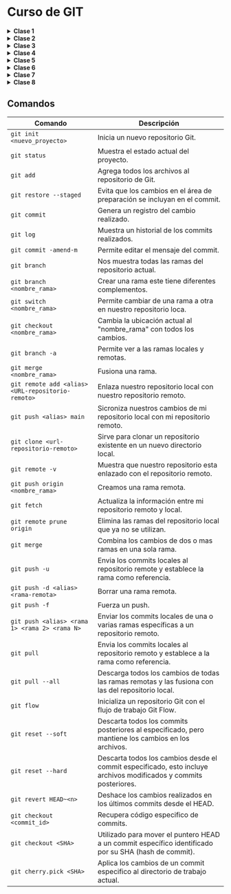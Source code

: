# Curso de GIT

<details><summary> <b> Clase 1 </b></summary>

## ¿Qué es Git?

> Git es un sistema de control de versiones, donde los cambios en el código son registrados por un historial en sus ficheros para saber quién y cuándo lo hizo.

<details><summary> :eyes: <b> Configurar el entorno</b></summary>

1. Cambiar los credenciales **globales**:

    ```sh
    git config --global user.name <tu_nombre>
	git config --global user.email <tu_email>
    ```

2. Cambiar credenciales **para un proyecto en concreto**:
    ```sh
    cd <tu_directorio>
    git config user.name <tu_nombre>
    git config user.email <tu_email>
    ```
    
3. Editor de código que se abre con Git:

    ```sh
    git config core.editor "code"
    ```
    > [!NOTE]\
    > En este caso se utiliza con **Visual Studio Code** pero se puede modificar a "atom", "subl", "nano",etc

4. Comprobar configuración de Git	:

    ```sh
    git config --list
    ```

</details>

## Ventajas

<div style="display:flex; justify-content: space-between; align-items: center;">
    <img src="https://cdn-icons-png.flaticon.com/512/5454/5454645.png" alt="Rendimiento" style="width: 70px;">
    <img src="https://cdn-icons-png.flaticon.com/512/2345/2345500.png" alt="Seguridad" style="width: 70px;">
    <img src="https://cdn-icons-png.flaticon.com/512/5201/5201492.png" alt="Flexibilidad" style="width: 70px;">
</div>

## Git posee 3 tipos de estados:
 
1.  **Modified:** Cuando un archivo tiene cambios marcados para ser confirmados y se encuentra en el directorio de trabajo.

2.  **Staged:** Los archivos modificados ya están marcados para ser confirmados en el repositorio local.

3.  **Commited:** Se crea un punto de guardado en el repositorio.

![estados](https://th.bing.com/th/id/OIP.z6rqWadAMgRI9Y_GGPAv5QHaG0?rs=1&pid=ImgDetMain)


</details>

<details><summary> <b> Clase 2 </b></summary>

## Conceptos Principales

>El propósito principal de las ramas es el trabajo colaborativo en paralelo.

1. **Rama (Branch)**: una versión paralela del proyecto que se utiliza para desarrollar nuevas características o corregir errores sin afectar la rama principal.
2. **Rama principal (Main Branch)**: la rama predeterminada del proyecto, usualmente llamada "master".
3. **Rama de características (Feature Branch)**: una rama que se utiliza para desarrollar una nueva característica o funcionalidad.
4. **Rama de corrección (Hotfix Branch)**: una rama que se utiliza para corregir un error crítico en la rama principal.

## Flujo de trabajo

Crear una rama de características o corrección a partir de la rama principal.
Realizar cambios y commits en la rama creada.
Fusionar la rama creada con la rama principal cuando se complete el desarrollo.
Eliminar la rama creada una vez fusionada.

<details><summary><b> Ver Imagen</b></summary>
	
```mermaid
graph LR

Proyecto -- Rama principal --> B(( ))
B(( )) --> G(( ))
G(( )) --> H(( ))
B(( )) --> C(( ))
C(( )) --> D(( ))
C(( )) --> J(( ))
J(( )) --> L(( ))
L(( )) -.-> F(( ))
D(( )) --> E(( ))
E(( )) --> F(( ))
F(( )) --> K(( ))
K(( )) --> M(( ))
```
</details>

>Permite trabajar en diferentes versiones del proyecto de forma paralela.
Facilita la colaboración entre desarrolladores.
Permite revertir cambios si algo sale mal.

>Las ramas de Git son una herramienta poderosa para gestionar diferentes versiones de un proyecto. Al entender cómo crear, cambiar, fusionar y eliminar ramas, los desarrolladores pueden trabajar de forma más eficiente y colaborativa en proyectos complejos.
</details>

<details><summary> <b> Clase 3 </b></summary>
	
## GitHub

## Navegando por GitHub
>Se puede:
1. **Ver mi perfil y mis repositorio**: Podemos ver nuestra información de nuestro perfil, repositorios, organizaciones a las que pertenecemos y ver nuestras contribuciones.
2. **Buscar perfiles, repositorios , etc.**: Podemos ver nuestros repositorios y repositorios de otras personas.
3. **Proyectos**: Nos permite ver, crear y gestionar proyectos.
4. **Organizaciones**: Nos permite crear repositorios privados y poder agregar personas a este.
5. **Repositorios y codigo**: Podemos ver archivos de los repositorios publicos y personales, se puede realizar cambios en el código.
6. **Acciones en los repositorios**: Las actions nos permiten automatizar las tareas en nuetro repositorio.
   
## Repositorio remoto:
>Para esto necesitamos:
- **Crear una cuenta en GitHub**
- **Crear un repositorio local en nuestro ordenador.**
- **Vincular el repositorio local con el repositorio remoto en GitHub**
- **Sicronizar nuestros cambios del repositorio local con el repositorio remoto**

</details>

<details><summary> <b> Clase 4 </b></summary>
	
## Push, pull y pull request

## ¿Que es git push?

> Es un comando que nos permite subir los cambios de nuestro repositorio local a nuestro repositorio remoto.
> Este se asocia a solo una rama.

## ¿Que es git pull?

> Es un comando que nos permite descargar los cambios de nuestro repositorio remoto a nuestro repositorio local.

## Malas prácticas del git push 

> El git push -f ó git force push, es una mala práctica porque puede sobreescribir los cambios de otros usuarios en el repositorio remoto.

## Como crear un pull request o PR

> Un pull request es una solicitud de revision y fusión de los cambios de una rama en otra rama que son enviados al repositorio original.
> Un pull request se puede crear desde la plataforma de GitHub o desde la linea de comandos de git.
> Se puede hacer pull request con commits pequeños y poder visualizarlos, esto cuenta como una buena práctica.

</details>

<details><summary> <b> Clase 5 </b></summary>

## Git flow

>Es un flujo de trabajo ramificado que utiliza varias ramas.

![Git flow](https://i.stack.imgur.com/pXRq8.png)

>Ramas principales
- **main o master**: Es la rama principal que contiene el código de producción.
- **develop**: Esta rama de desarrollo donde se realizan los cambios principales.
- **features**: Estos son caracteristicas nuevas del proyecto.
- **release**: Estos son cambios de último momento.
- **Hotflix**: Son parches o arreglar bugs pequeños que son parte del main.

## GitHub flow

>Es un flujo de trabajo de git mas simple, porque solo utiliza dos ramas.

![GitHub flow](https://th.bing.com/th/id/OIP.Nin6zQ9qL900hxG6Uo8shQAAAA?rs=1&pid=ImgDetMain)

>Estas son:
- **main**: Es la rama principal que contiene el código estable.
- **feature**: Esta rama es para desarrollar nuevas caracteristicas.

## Trunk Based Development
>Es una estrategia donde se prioriza hacer commits desde la rama principal, en caso de necesitar ramas se hacen PR pequeños para integrarlos lo antes posible.

## Ship/ Show / Ask

- **Ship**: Son los cambios listos para fusionarse con la rama principal.
- **Show**: Son los cambios que deben ser revisados po CI antes de fusionarse con la rama principal.
- **Ask** : Son los cambios que requieren de una PR, antes de ser fusionados.

</details>

<details><summary> <b> Clase 6 </b></summary>
	
## Buenas prácticas

## Commits
## ¿Cada cuánto hacer un commit?
>Los commits deben ser pequeños agrupando pequeñas mejoras o acciones.

## ¿Como escribir un buen commit?
>Se debe usar un verbo imperativo.Por ejemplo: "Add", "Feat", etc.
>No se debe usar puntos suspensivos o punto final.
>El commit debe tener como máximo 50 caracteres.
>El commit debe ser claro y especifico.
>Se debe usar un prefijo para los commits y que estos sean más semánticos.

## Ejemplo

feat: add new search feature
^--^  ^--------------------^
│     │
│     └--> # Descripción de los cambios
│
└──------> # Tipo del cambio

## Prefijos para los commits

- **feat**: Nueva característica para el usuario.
- **fix** : Es cuando se arregla un bug que afecta al usuario..
- **perf**: Es para cambios que mejoran el rendimiento del sitio. 
- **build**: Es para cambios en el sistema de build, tareas de despliegue o instalación.
- **ci** : Es para cambios en la integración continua.
- **docs** : Es para cambios en la documentación.
- - **refactor**: Es para la refactorización del código como cambios de nombre de variables o funciones.
- **style** : Es para cambios de formato, tabulaciones, espacios o puntos y coma, etc; no afectan al usuario.
- **test** : Este añade tests o refactoriza uno existente.
  
## Ramas
## ¿Como elegir un buen nombre para mi rama?
>Para elegir un buen nombre de la rama, es recomendable usar el nombre de la accion que se va a realizar en la rama.

</details>

<details><summary> <b> Clase 7 </b></summary>
	
## ¿Cuándo deshacer cambios?

>Cuando el proyecto deja de funcionar.
>Para recuperar código eliminado.
>Para recuperar archivos eliminados.

## ¿Qué comando debo usar para deshacer un cambio que hice en un archivo?

>Esto depende de si desea deshacer el cambio en todo el commit o solo en el archivo.
>Si desea deshacer el cambio en todo el commit, use git reset soft <commit_id>.
>Si desea deshacer el cambio solo en el archivo, use git checkout -- <commit_id> <archivo> && git checkout HEAD -- <archivo>.

## Comandos destructivos y no destructivos

## Comandos destructivos

>Estos afectan el historial de commits realizados.

>Entre estos tenemos:

- **git rebase**
- **git commit amend**
- **git reset**
- **git push --force**

## Comandos no destructivos
>Trabajan en base al historial sin afectarlo.
>Entre estos tenemos:

- **git checkout**
  
</details>

<details><summary> <b> Clase 8 </b></summary>
	
## ¿Qué son los Hooks?
>Los Hooks son scripts que se ejecutan automáticamente antes o después de que ocurra un evento específico en Git.
>Estos eventos pueden ser: commits, pushes, entre otros.
>Estos permiten automatizar tareas repetitivas, como enviar notificaciones por Slack o ejecutar pruebas unitarias.

>Existen dos:
- **Hooks del lado del cliente**
  >Afectan solo al repositorio local que los contiene.
  >Pueden ser:
  >-**Pre-commit**: Se ejecuta antes de que se realice un commit. Se puede utilizar para verificar que el código cumpla con ciertos estándares o para ejecutar pruebas unitarias.
  >-**Post-commit**: Se ejecuta después de que se realiza un commit. Se puede utilizar para enviar notificaciones por Slack o para actualizar automáticamente la documentación.
  >-**Pre-push**: Se ejecuta antes de que se envíe un push al repositorio remoto. Se puede utilizar para verificar que no se estén enviando cambios no deseados.
  >-**Post-push**: Se ejecuta después de que se envía un push al repositorio remoto. Se puede utilizar para actualizar automáticamente la rama de producción o para enviar notificaciones a otros desarrolladores.
  >-**Post-checkout-Post-merge**: Permite limpiar un directorio de trabajo, tras realizar un checkout.
- **Hooks del lado del servidor**
  >Pueden ser:
  >-**Pre-receive**: Comprueba los commits que se quieran guardar.
  >-**update**: Es cuando llega ese git push y haces comprobaciones.
  >-**post-receive**: Es cuando el push ya sea ha sincronizado y haces acciones. 
  
## ¿Qué son los Alias?
>Son atajos que permiten personalizar los comandos de Git.


 </details>
 
## Comandos

| Comando                     | Descripción                                                                |
| -------------------------   | -----------------------------------------------------------------          |
| `git init <nuevo_proyecto>` | Inicia un nuevo repositorio Git.                                           |
| `git status`                | Muestra el estado actual del proyecto.                                     |
| `git add`                   | Agrega todos los archivos al repositorio de Git.                           |
| `git restore --staged`      | Evita que los cambios en el área de preparación se incluyan en el commit.  |
| `git commit`                | Genera un registro del cambio realizado.                                   |
| `git log`                   | Muestra un historial de los commits realizados.                            |
| `git commit -amend-m`       | Permite editar el mensaje del commit.                                      |
| `git branch `               | Nos muestra todas las ramas del repositorio actual.                        |
| `git branch <nombre_rama>`  | Crear una rama este tiene diferentes complementos.                         |
| `git switch <nombre_rama>`  | Permite cambiar de una rama a otra en nuestro repositorio loca.            |
| `git checkout <nombre_rama>`| Cambia la ubicación actual al "nombre_rama" con todos los cambios.         |
| `git branch -a`             | Permite ver a las ramas locales y remotas.                                 |
| `git merge <nombre_rama>`   | Fusiona una rama.				                           |
| `git remote add <alias> <URL-repositorio-remoto>`| Enlaza nuestro repositorio local con nuestro repositorio remoto.|
| `git push <alias> main`     | Sicroniza nuestros cambios de mi repositorio local con mi repositorio remoto.|
| `git clone <url-repositorio-remoto>`| Sirve para clonar un repositorio existente en un nuevo directorio local.|
| `git remote -v`             | Muestra que nuestro repositorio esta enlazado con el repositorio remoto.   |
| `git push origin <nombre_rama>`| Creamos una rama remota.				                   |
| `git fetch`                 | Actualiza la información entre mi repositorio remoto y local.	           |
| `git remote prune origin`   | Elimina las ramas del repositorio local que ya no se utilizan.	           |
| `git merge `                | Combina los cambios de dos o mas ramas en una sola rama.		   |
| `git push -u`               | Envia los commits locales al repositorio remote y establece la rama como referencia. |
| `git push -d <alias> <rama-remota>` | Borrar una rama remota.                                            |
| `git push -f`               | Fuerza un push.                                                            |
| `git push <alias> <rama 1> <rama 2> <rama N>` | Enviar los commits locales de una o varias ramas específicas a un repositorio remoto.|
| `git pull`               | Envia los commits locales al repositorio remoto y establece a la rama como referencia. |
| `git pull --all`            | Descarga todos los cambios de todas las ramas remotas y  las fusiona con las del repositorio local. |
| `git flow`                  | Inicializa un repositorio Git con el flujo de trabajo Git Flow.            |
| `git reset --soft`          | Descarta todos los commits posteriores al especificado, pero mantiene los cambios en los archivos. |
| `git reset --hard`          | Descarta todos los cambios desde el commit especificado, esto incluye archivos modificados y commits posteriores.|
| `git revert HEAD~<n>`       | Deshace los cambios realizados en los últimos <n> commits desde el HEAD.   |
| `git checkout <commit_id>`  | Recupera código especifico de commits.       				   |
| `git checkout <SHA>`        |  Utilizado para mover el puntero HEAD a un commit específico identificado por su SHA (hash de commit).      |
| `git cherry.pick <SHA>`     |  Aplica los cambios de un commit especifico al directorio de trabajo actual.      |






